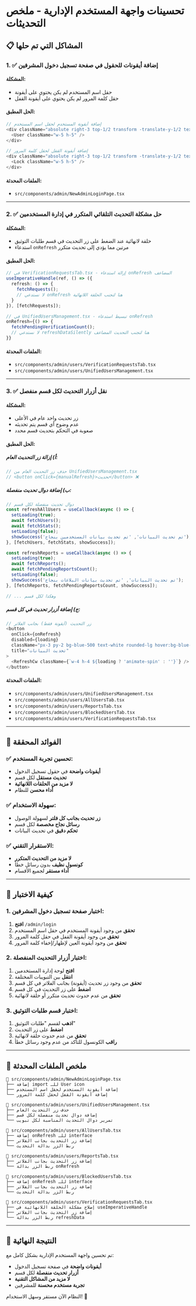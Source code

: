 # تحسينات واجهة المستخدم الإدارية - ملخص التحديثات

## 📋 المشاكل التي تم حلها

### 1. ✅ إضافة أيقونات للحقول في صفحة تسجيل دخول المشرفين

#### المشكلة:
- حقل اسم المستخدم لم يكن يحتوي على أيقونة
- حقل كلمة المرور لم يكن يحتوي على أيقونة القفل

#### الحل المطبق:
```typescript
// إضافة أيقونة المستخدم لحقل اسم المستخدم
<div className="absolute right-3 top-1/2 transform -translate-y-1/2 text-gray-400">
  <User className="w-5 h-5" />
</div>

// إضافة أيقونة القفل لحقل كلمة المرور
<div className="absolute right-3 top-1/2 transform -translate-y-1/2 text-gray-400">
  <Lock className="w-5 h-5" />
</div>
```

#### الملفات المحدثة:
- `src/components/admin/NewAdminLoginPage.tsx`

---

### 2. ✅ حل مشكلة التحديث التلقائي المتكرر في إدارة المستخدمين

#### المشكلة:
- حلقة لانهائية عند الضغط على زر التحديث في قسم طلبات التوثيق
- استدعاء `onRefresh` مرتين مما يؤدي إلى تحديث متكرر

#### الحل المطبق:
```typescript
// في VerificationRequestsTab.tsx - إزالة استدعاء onRefresh المضاعف
useImperativeHandle(ref, () => ({
  refresh: () => {
    fetchRequests();
    // لا نستدعي onRefresh هنا لتجنب الحلقة اللانهائية
  }
}), [fetchRequests]);

// في UnifiedUsersManagement.tsx - تبسيط استدعاء onRefresh
onRefresh={() => {
  fetchPendingVerificationCount();
  // لا نستدعي refreshDataSilently هنا لتجنب التحديث المضاعف
}}
```

#### الملفات المحدثة:
- `src/components/admin/users/VerificationRequestsTab.tsx`
- `src/components/admin/users/UnifiedUsersManagement.tsx`

---

### 3. ✅ نقل أزرار التحديث لكل قسم منفصل

#### المشكلة:
- زر تحديث واحد عام في الأعلى
- عدم وضوح أي قسم يتم تحديثه
- صعوبة في التحكم بتحديث قسم محدد

#### الحل المطبق:

##### أ) إزالة زر التحديث العام:
```typescript
// حذف زر التحديث العام من UnifiedUsersManagement.tsx
// <button onClick={manualRefresh}>تحديث</button> ❌
```

##### ب) إضافة دوال تحديث منفصلة:
```typescript
// دوال تحديث منفصلة لكل قسم
const refreshAllUsers = useCallback(async () => {
  setLoading(true);
  await fetchUsers();
  await fetchStats();
  setLoading(false);
  showSuccess('تم تحديث البيانات', 'تم تحديث بيانات المستخدمين بنجاح');
}, [fetchUsers, fetchStats, showSuccess]);

const refreshReports = useCallback(async () => {
  setLoading(true);
  await fetchReports();
  await fetchPendingReportsCount();
  setLoading(false);
  showSuccess('تم تحديث البيانات', 'تم تحديث بيانات البلاغات بنجاح');
}, [fetchReports, fetchPendingReportsCount, showSuccess]);

// ... وهكذا لكل قسم
```

##### ج) إضافة أزرار تحديث في كل قسم:
```typescript
// زر التحديث (أيقونة فقط) بجانب الفلاتر
<button
  onClick={onRefresh}
  disabled={loading}
  className="px-3 py-2 bg-blue-500 text-white rounded-lg hover:bg-blue-600 focus:ring-2 focus:ring-blue-500 focus:ring-offset-2 disabled:opacity-50 disabled:cursor-not-allowed transition-colors"
  title="تحديث البيانات"
>
  <RefreshCw className={`w-4 h-4 ${loading ? 'animate-spin' : ''}`} />
</button>
```

#### الملفات المحدثة:
- `src/components/admin/users/UnifiedUsersManagement.tsx`
- `src/components/admin/users/AllUsersTab.tsx`
- `src/components/admin/users/ReportsTab.tsx`
- `src/components/admin/users/BlockedUsersTab.tsx`
- `src/components/admin/users/VerificationRequestsTab.tsx`

---

## 🎯 الفوائد المحققة

### ✅ تحسين تجربة المستخدم:
- **أيقونات واضحة** في حقول تسجيل الدخول
- **تحديث مستقل** لكل قسم
- **لا مزيد من الحلقات اللانهائية**
- **أداء محسن** للنظام

### ✅ سهولة الاستخدام:
- **زر تحديث بجانب كل فلتر** لسهولة الوصول
- **رسائل نجاح مخصصة** لكل قسم
- **تحكم دقيق** في تحديث البيانات

### ✅ الاستقرار التقني:
- **لا مزيد من التحديث المتكرر**
- **كونسول نظيف** بدون رسائل خطأ
- **أداء مستقر** لجميع الأقسام

---

## 🧪 كيفية الاختبار

### 1. اختبار صفحة تسجيل دخول المشرفين:
1. **افتح** `/admin/login`
2. **تحقق** من وجود أيقونة المستخدم في حقل اسم المستخدم
3. **تحقق** من وجود أيقونة القفل في حقل كلمة المرور
4. **تحقق** من وجود أيقونة العين لإظهار/إخفاء كلمة المرور

### 2. اختبار أزرار التحديث المنفصلة:
1. **افتح** لوحة إدارة المستخدمين
2. **انتقل** بين التبويبات المختلفة
3. **تحقق** من وجود زر تحديث (أيقونة) بجانب الفلاتر في كل قسم
4. **اضغط** على زر التحديث في كل قسم
5. **تحقق** من عدم حدوث تحديث متكرر أو حلقة لانهائية

### 3. اختبار قسم طلبات التوثيق:
1. **اذهب** لقسم "طلبات التوثيق"
2. **اضغط** على زر التحديث
3. **تحقق** من عدم حدوث حلقة لانهائية
4. **راقب** الكونسول للتأكد من عدم وجود رسائل خطأ

---

## 📁 ملخص الملفات المحدثة

```
📝 src/components/admin/NewAdminLoginPage.tsx
├── إضافة import للـ User icon
├── إضافة أيقونة المستخدم لحقل اسم المستخدم
└── إضافة أيقونة القفل لحقل كلمة المرور

📝 src/components/admin/users/UnifiedUsersManagement.tsx
├── حذف زر التحديث العام
├── إضافة دوال تحديث منفصلة لكل قسم
└── تمرير دوال التحديث المناسبة لكل تبويب

📝 src/components/admin/users/AllUsersTab.tsx
├── إضافة onRefresh للـ interface
├── إضافة زر التحديث بجانب الفلاتر
└── ربط الزر بدالة التحديث

📝 src/components/admin/users/ReportsTab.tsx
├── إضافة زر التحديث بجانب الفلاتر
└── ربط الزر بدالة onRefresh

📝 src/components/admin/users/BlockedUsersTab.tsx
├── إضافة onRefresh للـ interface
├── إضافة زر التحديث بجانب الفلاتر
└── ربط الزر بدالة التحديث

📝 src/components/admin/users/VerificationRequestsTab.tsx
├── إصلاح مشكلة الحلقة اللانهائية في useImperativeHandle
├── إضافة زر التحديث بجانب الفلاتر
└── ربط الزر بدالة refreshData
```

---

## 🚀 النتيجة النهائية

تم تحسين واجهة المستخدم الإدارية بشكل كامل مع:
- **أيقونات واضحة** في صفحة تسجيل الدخول
- **أزرار تحديث منفصلة** لكل قسم
- **لا مزيد من المشاكل التقنية**
- **تجربة مستخدم محسنة** للمشرفين

النظام الآن مستقر وسهل الاستخدام! 🎉
